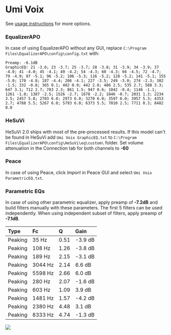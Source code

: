 # Umi Voix
See [usage instructions](https://github.com/jaakkopasanen/AutoEq#usage) for more options.

### EqualizerAPO
In case of using EqualizerAPO without any GUI, replace `C:\Program Files\EqualizerAPO\config\config.txt`
with:
```
Preamp: -6.1dB
GraphicEQ: 21 -3.6; 23 -3.7; 25 -3.7; 28 -3.8; 31 -3.9; 34 -3.9; 37 -4.0; 41 -4.0; 45 -4.1; 49 -4.2; 54 -4.3; 60 -4.3; 66 -4.5; 72 -4.7; 79 -4.9; 87 -5.1; 96 -5.2; 106 -5.3; 116 -5.2; 128 -5.2; 141 -5.1; 155 -5.0; 170 -4.8; 187 -4.4; 206 -4.1; 227 -3.5; 249 -3.0; 274 -2.3; 302 -1.5; 332 -0.8; 365 0.1; 402 0.9; 442 2.0; 486 2.5; 535 2.7; 588 3.3; 647 3.1; 712 2.7; 783 2.3; 861 1.5; 947 0.6; 1042 -0.4; 1146 -1.1; 1261 -1.8; 1387 -2.5; 1526 -2.7; 1678 -2.2; 1846 -0.7; 2031 1.3; 2234 3.5; 2457 5.8; 2703 6.0; 2973 6.0; 3270 6.0; 3597 6.0; 3957 5.3; 4353 2.7; 4788 5.5; 5267 6.0; 5793 6.0; 6373 5.5; 7010 2.5; 7711 0.3; 8482 0.0
```

### HeSuVi
HeSuVi 2.0 ships with most of the pre-processed results. If this model can't be found in HeSuVi add
`Umi Voix GraphicEQ.txt` to `C:\Program Files\EqualizerAPO\config\HeSuVi\eq\custom\` folder.
Set volume attenuation in the Connection tab for both channels to **-60**

### Peace
In case of using Peace, click *Import* in Peace GUI and select `Umi Voix ParametricEQ.txt`.

### Parametric EQs
In case of using other parametric equalizer, apply preamp of **-7.2dB** and build filters manually
with these parameters. The first 5 filters can be used independently.
When using independent subset of filters, apply preamp of **-7.1dB**.

| Type    | Fc      |    Q | Gain    |
|:--------|:--------|:-----|:--------|
| Peaking | 35 Hz   | 0.51 | -3.9 dB |
| Peaking | 108 Hz  | 1.26 | -3.8 dB |
| Peaking | 189 Hz  | 2.15 | -3.1 dB |
| Peaking | 3044 Hz | 2.14 | 6.6 dB  |
| Peaking | 5598 Hz | 2.66 | 6.0 dB  |
| Peaking | 280 Hz  | 2.07 | -1.6 dB |
| Peaking | 603 Hz  | 1.09 | 3.9 dB  |
| Peaking | 1481 Hz | 1.57 | -4.2 dB |
| Peaking | 2380 Hz | 4.48 | 3.1 dB  |
| Peaking | 8333 Hz | 4.74 | -1.3 dB |

![](https://raw.githubusercontent.com/jaakkopasanen/AutoEq/master/results/innerfidelity/sbaf-serious/Umi%20Voix/Umi%20Voix.png)
